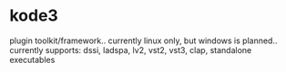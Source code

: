 # kode3

plugin toolkit/framework.. currently linux only, but windows is planned.. currently supports: dssi, ladspa, lv2, vst2, vst3, clap, standalone executables

